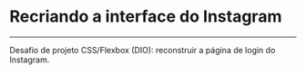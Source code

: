 # Recriando a interface do Instagram

***

Desafio de projeto CSS/Flexbox (DIO): reconstruir a página de login do Instagram.